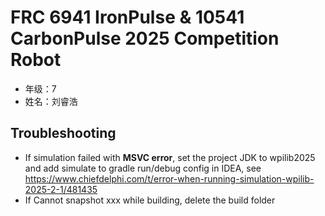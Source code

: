 # FRC 6941 IronPulse & 10541 CarbonPulse 2025 Competition Robot

- 年级：7
- 姓名：刘睿浩

## Troubleshooting

- If simulation failed with **MSVC error**, set the project JDK to wpilib2025 and add simulate to gradle run/debug
  config in IDEA, see https://www.chiefdelphi.com/t/error-when-running-simulation-wpilib-2025-2-1/481435
- If Cannot snapshot xxx while building, delete the build folder

